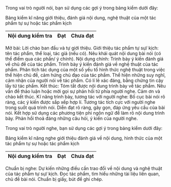 Trong vai trò người nói, bạn sử dụng các gợi ý trong bảng kiểm dưới đây:

Bảng kiểm kĩ năng giới thiệu, đánh giá nội dung, nghệ thuật của một tác phẩm tự sự hoặc tác phẩm kịch

Nội dung kiểm tra | Đạt | Chưa đạt
--- | --- | ---
Mở bài:
Lời chào ban đầu và tự giới thiệu.
Giới thiệu tác phẩm tự sự/ kịch: tên tác phẩm, thể loại, tác giả (nếu có).
Nêu khái quát nội dung bài nói (có thể điểm qua các phần/ ý chính).
Nội dung chính:
Trình bày ý kiến đánh giá về chủ đề của tác phẩm.
Trình bày ý kiến đánh giá về nghệ thuật của tác phẩm.
Phân tích tác dụng của một số yếu tố hình thức nghệ thuật trong việc thể hiện chủ đề, cảm hứng chủ đạo của tác phẩm.
Thể hiện những suy nghĩ, cảm nhận của người nói về tác phẩm.
Có lí lẽ xác đáng, bằng chứng tin cậy lấy từ tác phẩm.
Kết thúc:
Tóm tắt được nội dung trình bày về tác phẩm.
Nêu vấn đề thảo luận hoặc mời gọi sự phản hồi từ phía người nghe.
Cảm ơn và chào kết thúc.
Kĩ năng trình bày, tương tác với người nghe:
Bố cục bài nói rõ ràng, các ý kiến được sắp xếp hợp lí.
Tương tác tích cực với người nghe trong suốt quá trình nói.
Diễn đạt rõ ràng, gãy gọn, đáp ứng yêu cầu của bài nói.
Kết hợp sử dụng các phương tiện phi ngôn ngữ để làm rõ nội dung trình bày.
Phản hồi thoả đáng những câu hỏi, ý kiến của người nghe.

Trong vai trò người nghe, bạn sử dụng các gợi ý trong bảng kiểm dưới đây:

Bảng kiểm kĩ năng nghe giới thiệu đánh giá về nội dung, hình thức của một tác phẩm tự sự hoặc tác phẩm kịch

Nội dung kiểm tra | Đạt | Chưa đạt
--- | --- | ---
Chuẩn bị nghe:
Dự kiến những điều cần trao đổi về nội dung và nghệ thuật của tác phẩm tự sự/ kịch.
Đọc tác phẩm, tìm hiểu những tài liệu liên quan, chủ đề bài nói.
Chuẩn bị giấy, bút để ghi chép.